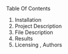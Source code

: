 Table Of Contents
 1) Installation
 2) Project Description
 3) File Description
 4) Results
 5) Licensing , Authors
 
 
